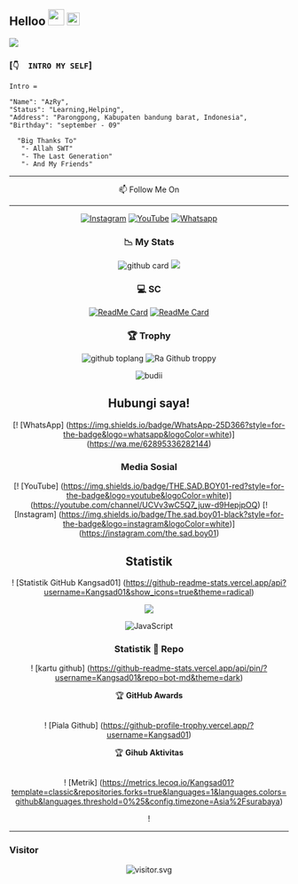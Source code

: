 ## Helloo <img src="https://github.com/TheDudeThatCode/TheDudeThatCode/blob/master/Assets/Hi.gif" width="29px"> <img src="https://www.gambaranimasi.org/data/media/1904/animasi-bergerak-smiley-kacamata-hitam-0109.gif" width="23px">
<a href="https://github.com/AzRyCb"><img src="https://cardivo.vercel.app/api?name=AzRy&description=Hi,%20i%27m%20AzRy%20and%20i%27m%20just%20a%20newbie%20programmer%20Nice%20to%20meet%20you%20👋&image=https://wallpaperaccess.com/full/7857767.jpg&usqp=CAU&backgroundColor=%23ecf0f1&instagram=@senpai_chan_gemoy&github=AzRyCb&pattern=leaf&colorPattern=%23eaeaea" /><a>
</p>

### [`👇  INTRO MY SELF`]
```
Intro =

"Name": "AzRy",
"Status": "Learning,Helping",
"Address": "Parongpong, Kabupaten bandung barat, Indonesia",
"Birthday": "september - 09"
   
  "Big Thanks To"
   "- Allah SWT"
   "- The Last Generation"
   "- And My Friends"
```
___


<p align="center">
📫 Follow Me On
</p>

<div align="center">
   
---
<a href="https://www.instagram.com/senpai_chan_gemoy" target="_blank"><img src="https://img.shields.io/badge/Instagram-%23E4405F.svg?&style=flat-square&logo=instagram&logoColor=white" alt="Instagram"></a>
<a href="bit.ly/Papah-Chan" target="_blank"><img src="https://img.shields.io/badge/YouTube-%231877F2.svg?&style=flat-square&logo=YouTube&logoColor=white" alt="YouTube"></a>
<a href="https://wa.me/6281268416245" target="_blank"><img src="https://img.shields.io/badge/Whatsapp-%808080.svg?&style=flat-square&logo=Whatsapp&logoColor=white" alt="Whatsapp"></a>
</p>

### 📉 My Stats
![github card](https://github-readme-stats.vercel.app/api?username=AzRyCb&show_icons=true&theme=radical)
![](https://github-profile-summary-cards.vercel.app/api/cards/profile-details?username=AzRyCb&theme=monokai)

### 💻 SC
[![ReadMe Card](https://github-readme-stats.vercel.app/api/pin/?username=AzRyCb&repo=ForBotz&theme=highcontrast)](https://github.com/AzRyCb/ForBotz)
[![ReadMe Card](https://github-readme-stats.vercel.app/api/pin/?username=AzRyCb&repo=Api-Github&theme=highcontrast)](https://github.com/AzRyCb/Api-Github)

### 🏆 Trophy
![github toplang](https://github-readme-stats.vercel.app/api/top-langs/?username=AzRyCb&layout=compact&theme=highcontrast)
![Ra Github troppy](https://github-profile-trophy.vercel.app/?username=AzRyCb&theme=monokai)
 
<p align="center">
 <img src="http://readme-typing-svg.herokuapp.com?color=%230B80F7&center=true&vCenter=true&multiline=false&lines=Hello+there!.; Nama saya+adalah+The.sad.boy01; Belajar++JavaScript.; jangan+bully+saia%2C++Bwang+%3A).; Terima kasih+kamu+untuk+perhatianmu."alt="budii">
</p>

## Hubungi saya!
[! [WhatsApp] (https://img.shields.io/badge/WhatsApp-25D366?style=for-the-badge&logo=whatsapp&logoColor=white)] (https://wa.me/62895336282144)

### Media Sosial
[! [YouTube] (https://img.shields.io/badge/THE.SAD.BOY01-red?style=for-the-badge&logo=youtube&logoColor=white)] (https://youtube.com/channel/UCVv3wC5Q7_juw-d9HepjpOQ)
[! [Instagram] (https://img.shields.io/badge/The.sad.boy01-black?style=for-the-badge&logo=instagram&logoColor=white)] (https://instagram.com/the.sad.boy01)

## Statistik
! [Statistik GitHub Kangsad01] (https://github-readme-stats.vercel.app/api?username=Kangsad01&show_icons=true&theme=radical)
<p align="center"><a href="https://github.com/Kangsad01"><img src="https://github-readme-stats.vercel.app/api/top-langs/?username=pasyaganz&theme=radical&layout=compact"></a></p>
<img alt="JavaScript" src="https://img.shields.io/badge/javascript%20-%23323330.svg?&style=for-the-badge&logo=javascript&logoColor=%23F7DF1E"/>

### Statistik 🔭 Repo
! [kartu github] (https://github-readme-stats.vercel.app/api/pin/?username=Kangsad01&repo=bot-md&theme=dark)


<dtail>
    <summary>&#127942 <b>GitHub Awards</b></summary><br/>

! [Piala Github] (https://github-profile-trophy.vercel.app/?username=Kangsad01)

</detail>

<dtail>
 <summary>&#127942 <b>Gihub Aktivitas</b></summary><br/>

! [Metrik] (https://metrics.lecoq.io/Kangsad01?template=classic&repositories.forks=true&languages=1&languages.colors=github&languages.threshold=0%25&config.timezone=Asia%2Fsurabaya)

</detail> 

! [](https://visitor-badge.glitch.me/badge?page_id=Kangsad01)

---



<h3 align="left">Visitor</h3>
<p align="center">
<img src="https://count.caliphdev.my.id/get/@Kangsad01?theme=rule34" alt="visitor.svg">
</p>
